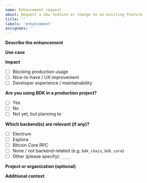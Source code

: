 ```yaml
---
name: Enhancement request
about: Request a new feature or change to an existing feature
title: ''
labels: 'enhancement'
assignees: ''
---
```


**Describe the enhancement**  
<!-- A clear and concise description of what you would like added or changed. -->

**Use case**  
<!-- Tell us how you or others will use this new feature or change to an existing feature. -->

**Impact**
- [ ] Blocking production usage
- [ ] Nice-to-have / UX improvement
- [ ] Developer experience / maintainability

**Are you using BDK in a production project?**
- [ ] Yes
- [ ] No
- [ ] Not yet, but planning to

**Which backend(s) are relevant (if any)?**
- [ ] Electrum
- [ ] Esplora
- [ ] Bitcoin Core RPC
- [ ] None / not backend-related (e.g. `bdk_chain`, `bdk_core`)
- [ ] Other (please specify): `____`

**Project or organization (optional)**
<!-- e.g. BitKey, LDK, personal wallet project, etc. -->

**Additional context**
<!-- Add any other context, links, or design thoughts here. -->
